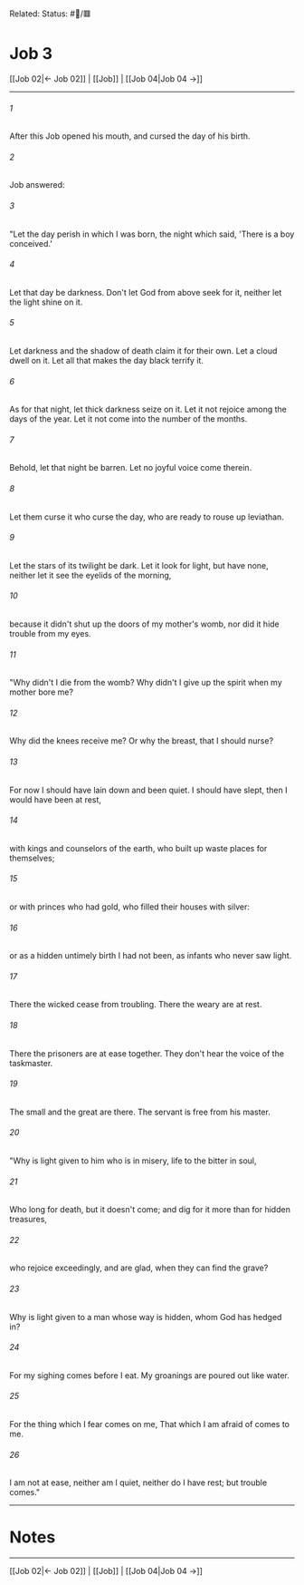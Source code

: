 Related:
Status: #📖/🟥
# Job 3

[[Job 02|← Job 02]] | [[Job]] | [[Job 04|Job 04 →]]
***



###### 1 
After this Job opened his mouth, and cursed the day of his birth. 

###### 2 
Job answered: 

###### 3 
"Let the day perish in which I was born, the night which said, 'There is a boy conceived.' 

###### 4 
Let that day be darkness. Don't let God from above seek for it, neither let the light shine on it. 

###### 5 
Let darkness and the shadow of death claim it for their own. Let a cloud dwell on it. Let all that makes the day black terrify it. 

###### 6 
As for that night, let thick darkness seize on it. Let it not rejoice among the days of the year. Let it not come into the number of the months. 

###### 7 
Behold, let that night be barren. Let no joyful voice come therein. 

###### 8 
Let them curse it who curse the day, who are ready to rouse up leviathan. 

###### 9 
Let the stars of its twilight be dark. Let it look for light, but have none, neither let it see the eyelids of the morning, 

###### 10 
because it didn't shut up the doors of my mother's womb, nor did it hide trouble from my eyes. 

###### 11 
"Why didn't I die from the womb? Why didn't I give up the spirit when my mother bore me? 

###### 12 
Why did the knees receive me? Or why the breast, that I should nurse? 

###### 13 
For now I should have lain down and been quiet. I should have slept, then I would have been at rest, 

###### 14 
with kings and counselors of the earth, who built up waste places for themselves; 

###### 15 
or with princes who had gold, who filled their houses with silver: 

###### 16 
or as a hidden untimely birth I had not been, as infants who never saw light. 

###### 17 
There the wicked cease from troubling. There the weary are at rest. 

###### 18 
There the prisoners are at ease together. They don't hear the voice of the taskmaster. 

###### 19 
The small and the great are there. The servant is free from his master. 

###### 20 
"Why is light given to him who is in misery, life to the bitter in soul, 

###### 21 
Who long for death, but it doesn't come; and dig for it more than for hidden treasures, 

###### 22 
who rejoice exceedingly, and are glad, when they can find the grave? 

###### 23 
Why is light given to a man whose way is hidden, whom God has hedged in? 

###### 24 
For my sighing comes before I eat. My groanings are poured out like water. 

###### 25 
For the thing which I fear comes on me, That which I am afraid of comes to me. 

###### 26 
I am not at ease, neither am I quiet, neither do I have rest; but trouble comes."

---
# Notes


***
[[Job 02|← Job 02]] | [[Job]] | [[Job 04|Job 04 →]]
